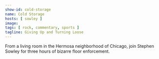 ```yaml
---
show-id: cold-storage
name: Cold Storage
hosts: [ sowley ]
image:
tags: [ rock, commentary, sports ]
tagline: Giving Up and Turning Loose
---
```


From a living room in the Hermosa neighborhood of Chicago, join Stephen Sowley for three hours of bizarre floor enforcement.

